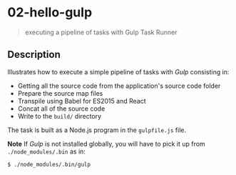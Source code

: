 # 02-hello-gulp
> executing a pipeline of tasks with Gulp Task Runner

## Description
Illustrates how to execute a simple pipeline of tasks with *Gulp* consisting in:
+ Getting all the source code from the application's source code folder
+ Prepare the source map files
+ Transpile using Babel for ES2015 and React
+ Concat all of the source code
+ Write to the `build/` directory

The task is built as a Node.js program in the `gulpfile.js` file.

**Note**
If *Gulp* is not installed globally, you will have to pick it up from `./node_modules/.bin` as in:
```bash
$ ./node_modules/.bin/gulp
```
